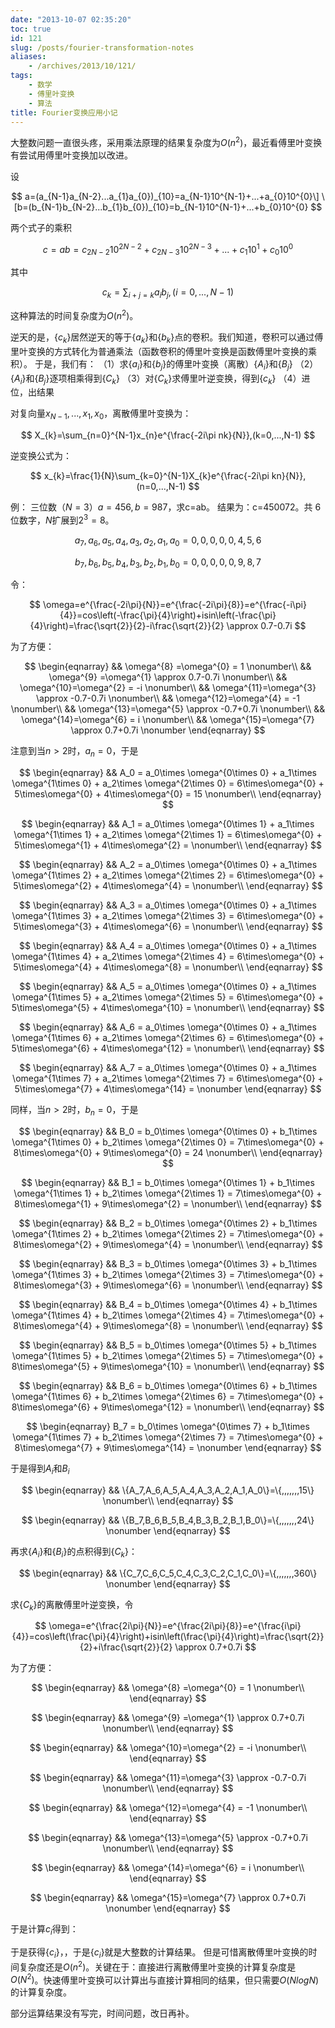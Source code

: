 ```yaml
---
date: "2013-10-07 02:35:20"
toc: true
id: 121
slug: /posts/fourier-transformation-notes
aliases:
    - /archives/2013/10/121/
tags:
    - 数学
    - 傅里叶变换
    - 算法
title: Fourier变换应用小记
---
```


大整数问题一直很头疼，采用乘法原理的结果复杂度为$O(n^{2})$，最近看傅里叶变换有尝试用傅里叶变换加以改进。

设

$$
a=(a_{N-1}a_{N-2}...a_{1}a_{0})_{10}=a_{N-1}10^{N-1}+...+a_{0}10^{0}\]
\[b=(b_{N-1}b_{N-2}...b_{1}b_{0})_{10}=b_{N-1}10^{N-1}+...+b_{0}10^{0}
$$

两个式子的乘积

$$
c = ab = c_{2N-2}10^{2N-2}+c_{2N-3}10^{2N-3}+...+c_{1}10^{1}+c_{0}10^{0}
$$

其中

$$
c_{k}=\sum_{i+j=k}a_{i}b_{j},(i=0,...,N-1)
$$

这种算法的时间复杂度为$O(n^{2})$。

逆天的是，$\{c_{k}\}$居然逆天的等于$\{a_{k}\}$和$\{b_{k}\}$点的卷积。我们知道，卷积可以通过傅里叶变换的方式转化为普通乘法（函数卷积的傅里叶变换是函数傅里叶变换的乘积）。
于是，我们有：
（1）求$\{a_{i}\}$和$\{b_{j}\}$的傅里叶变换（离散）$\{A_{i}\}$和$\{B_{j}\}$
（2）$\{A_{i}\}$和$\{B_{j}\}$逐项相乘得到$\{C_{k}\}$
（3）对$\{C_{k}\}$求傅里叶逆变换，得到$\{c_{k}\}$
（4）进位，出结果

对复向量${x_{N-1},...,x_{1},x_{0}}$，离散傅里叶变换为：

$$
X_{k}=\sum_{n=0}^{N-1}x_{n}e^{\frac{-2i\pi nk}{N}},(k=0,...,N-1)
$$

逆变换公式为：

$$
x_{k}=\frac{1}{N}\sum_{k=0}^{N-1}X_{k}e^{\frac{-2i\pi kn}{N}},(n=0,...,N-1)
$$

例：
三位数（$N=3$）$a=456,b=987$，求c=ab。
结果为：c=450072。共 6 位数字，$N$扩展到$2^3 = 8$。

$$
{ a_7, a_6, a_5, a_4, a_3, a_2, a_1, a_0 } = { 0, 0, 0, 0, 0, 4, 5, 6 }
$$

$$
{ b_7, b_6, b_5, b_4, b_3, b_2, b_1, b_0 } = { 0, 0, 0, 0, 0, 9, 8, 7 }
$$

令：

$$
\omega=e^{\frac{-2i\pi}{N}}=e^{\frac{-2i\pi}{8}}=e^{\frac{-i\pi}{4}}=cos\left(-\frac{\pi}{4}\right)+isin\left(-\frac{\pi}{4}\right)=\frac{\sqrt{2}}{2}-i\frac{\sqrt{2}}{2} \approx 0.7-0.7i
$$

为了方便：

$$
\begin{eqnarray}
&& \omega^{8}  =\omega^{0} = 1 \nonumber\\
&& \omega^{9} =\omega^{1} \approx 0.7-0.7i \nonumber\\
&& \omega^{10}=\omega^{2} = -i \nonumber\\
&& \omega^{11}=\omega^{3} \approx -0.7-0.7i \nonumber\\
&& \omega^{12}=\omega^{4} = -1 \nonumber\\
&& \omega^{13}=\omega^{5} \approx -0.7+0.7i \nonumber\\
&& \omega^{14}=\omega^{6} = i \nonumber\\
&& \omega^{15}=\omega^{7} \approx 0.7+0.7i \nonumber
\end{eqnarray}
$$

注意到当$n>2$时，$a_{n}=0$，于是

$$
\begin{eqnarray}
&& A_0 = a_0\times \omega^{0\times 0} + a_1\times \omega^{1\times 0} + a_2\times \omega^{2\times 0} = 6\times\omega^{0} + 5\times\omega^{0} + 4\times\omega^{0} = 15  \nonumber\\
\end{eqnarray}
$$

$$
\begin{eqnarray} 
&& A_1 = a_0\times \omega^{0\times 1} + a_1\times \omega^{1\times 1} + a_2\times \omega^{2\times 1} = 6\times\omega^{0} + 5\times\omega^{1} + 4\times\omega^{2} =   \nonumber\\
\end{eqnarray}
$$

$$
\begin{eqnarray} 
&& A_2 = a_0\times \omega^{0\times 0} + a_1\times \omega^{1\times 2} + a_2\times \omega^{2\times 2} = 6\times\omega^{0} + 5\times\omega^{2} + 4\times\omega^{4} =   \nonumber\\
\end{eqnarray}
$$

$$
\begin{eqnarray} 
&& A_3 = a_0\times \omega^{0\times 0} + a_1\times \omega^{1\times 3} + a_2\times \omega^{2\times 3} = 6\times\omega^{0} + 5\times\omega^{3} + 4\times\omega^{6} =   \nonumber\\
\end{eqnarray}
$$

$$
\begin{eqnarray} 
&& A_4 = a_0\times \omega^{0\times 0} + a_1\times \omega^{1\times 4} + a_2\times \omega^{2\times 4} = 6\times\omega^{0} + 5\times\omega^{4} + 4\times\omega^{8} =   \nonumber\\
\end{eqnarray}
$$

$$
\begin{eqnarray} 
&& A_5 = a_0\times \omega^{0\times 0} + a_1\times \omega^{1\times 5} + a_2\times \omega^{2\times 5} = 6\times\omega^{0} + 5\times\omega^{5} + 4\times\omega^{10} =   \nonumber\\
\end{eqnarray}
$$

$$
\begin{eqnarray} 
&& A_6 = a_0\times \omega^{0\times 0} + a_1\times \omega^{1\times 6} + a_2\times \omega^{2\times 6} = 6\times\omega^{0} + 5\times\omega^{6} + 4\times\omega^{12} =   \nonumber\\
\end{eqnarray}
$$

$$
\begin{eqnarray} 
&& A_7 = a_0\times \omega^{0\times 0} + a_1\times \omega^{1\times 7} + a_2\times \omega^{2\times 7} = 6\times\omega^{0} + 5\times\omega^{7} + 4\times\omega^{14} =   \nonumber
\end{eqnarray}
$$

同样，当$n>2$时，$b_{n}=0$，于是

$$
\begin{eqnarray} 
&& B_0 = b_0\times \omega^{0\times 0} + b_1\times \omega^{1\times 0} + b_2\times \omega^{2\times 0} = 7\times\omega^{0} + 8\times\omega^{0} + 9\times\omega^{0} = 24  \nonumber\\
\end{eqnarray}
$$

$$
\begin{eqnarray} 
&& B_1 = b_0\times \omega^{0\times 1} + b_1\times \omega^{1\times 1} + b_2\times \omega^{2\times 1} = 7\times\omega^{0} + 8\times\omega^{1} + 9\times\omega^{2} =   \nonumber\\
\end{eqnarray}
$$

$$
\begin{eqnarray} 
&& B_2 = b_0\times \omega^{0\times 2} + b_1\times \omega^{1\times 2} + b_2\times \omega^{2\times 2} = 7\times\omega^{0} + 8\times\omega^{2} + 9\times\omega^{4} =   \nonumber\\
\end{eqnarray}
$$

$$
\begin{eqnarray} 
&& B_3 = b_0\times \omega^{0\times 3} + b_1\times \omega^{1\times 3} + b_2\times \omega^{2\times 3} = 7\times\omega^{0} + 8\times\omega^{3} + 9\times\omega^{6} =   \nonumber\\
\end{eqnarray}
$$

$$
\begin{eqnarray} 
&& B_4 = b_0\times \omega^{0\times 4} + b_1\times \omega^{1\times 4} + b_2\times \omega^{2\times 4} = 7\times\omega^{0} + 8\times\omega^{4} + 9\times\omega^{8} =   \nonumber\\
\end{eqnarray}
$$

$$
\begin{eqnarray} 
&& B_5 = b_0\times \omega^{0\times 5} + b_1\times \omega^{1\times 5} + b_2\times \omega^{2\times 5} = 7\times\omega^{0} + 8\times\omega^{5} + 9\times\omega^{10} =   \nonumber\\
\end{eqnarray}
$$

$$
\begin{eqnarray} 
&& B_6 = b_0\times \omega^{0\times 6} + b_1\times \omega^{1\times 6} + b_2\times \omega^{2\times 6} = 7\times\omega^{0} + 8\times\omega^{6} + 9\times\omega^{12} =   \nonumber\\
\end{eqnarray}
$$

$$
\begin{eqnarray} 
B_7 = b_0\times \omega^{0\times 7} + b_1\times \omega^{1\times 7} + b_2\times \omega^{2\times 7} = 7\times\omega^{0} + 8\times\omega^{7} + 9\times\omega^{14} =   \nonumber
\end{eqnarray}
$$

于是得到${A_i}$和${B_i}$

$$
\begin{eqnarray} 
&& \{A_7,A_6,A_5,A_4,A_3,A_2,A_1,A_0\}=\{,,,,,,,15\}  \nonumber\\
\end{eqnarray}
$$

$$
\begin{eqnarray} 
&& \{B_7,B_6,B_5,B_4,B_3,B_2,B_1,B_0\}=\{,,,,,,,24\}  \nonumber
\end{eqnarray}
$$

再求$\{A_i\}$和$\{B_i\}$的点积得到$\{C_{k}\}$：

$$
\begin{eqnarray} 
&& \{C_7,C_6,C_5,C_4,C_3,C_2,C_1,C_0\}=\{,,,,,,,360\}  \nonumber
\end{eqnarray}
$$

求$\{C_{k}\}$的离散傅里叶逆变换，令

$$
\omega=e^{\frac{2i\pi}{N}}=e^{\frac{2i\pi}{8}}=e^{\frac{i\pi}{4}}=cos\left(\frac{\pi}{4}\right)+isin\left(\frac{\pi}{4}\right)=\frac{\sqrt{2}}{2}+i\frac{\sqrt{2}}{2} \approx 0.7+0.7i
$$

为了方便：

$$
\begin{eqnarray} 
&& \omega^{8}  =\omega^{0} = 1 \nonumber\\
\end{eqnarray}
$$

$$
\begin{eqnarray} 
&& \omega^{9} =\omega^{1} \approx 0.7+0.7i \nonumber\\
\end{eqnarray}
$$

$$
\begin{eqnarray} 
&& \omega^{10}=\omega^{2} = -i \nonumber\\
\end{eqnarray}
$$

$$
\begin{eqnarray} 
&& \omega^{11}=\omega^{3} \approx -0.7-0.7i \nonumber\\
\end{eqnarray}
$$

$$
\begin{eqnarray} 
&& \omega^{12}=\omega^{4} = -1 \nonumber\\
\end{eqnarray}
$$

$$
\begin{eqnarray} 
&& \omega^{13}=\omega^{5} \approx -0.7+0.7i \nonumber\\
\end{eqnarray}
$$

$$
\begin{eqnarray} 
&& \omega^{14}=\omega^{6} = i \nonumber\\
\end{eqnarray}
$$

$$
\begin{eqnarray} 
&& \omega^{15}=\omega^{7} \approx 0.7+0.7i \nonumber
\end{eqnarray}
$$

于是计算$c_{i}$得到：

于是获得$\{c_{i}\}$，，于是$\{c_i\}$就是大整数的计算结果。
但是可惜离散傅里叶变换的时间复杂度还是$O(n^{2})$。关键在于：直接进行离散傅里叶变换的计算复杂度是$O(N^2)$。快速傅里叶变换可以计算出与直接计算相同的结果，但只需要$O(NlogN)$的计算复杂度。

部分运算结果没有写完，时间问题，改日再补。